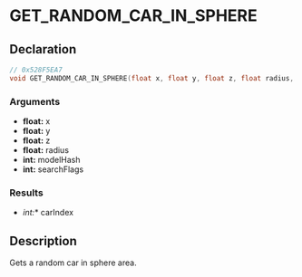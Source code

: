 # GET_RANDOM_CAR_IN_SPHERE

## Declaration
```cpp
// 0x528F5EA7
void GET_RANDOM_CAR_IN_SPHERE(float x, float y, float z, float radius, int modelHash, int searchFlags, int* carIndex);
```

### Arguments
- **float:** x
- **float:** y
- **float:** z
- **float:** radius
- **int:** modelHash
- **int:** searchFlags

### Results
- **int*:** carIndex

## Description
Gets a random car in sphere area.